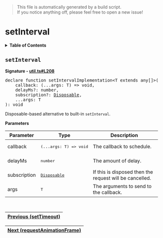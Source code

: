 > This file is automatically generated by a build script.<br>If you notice anything off, please feel free to open a new issue!

# setInterval

<details><summary><b>Table of Contents</b></summary>

1. [<code>setInterval</code>](#setInterval)</details>

## <a name="setInterval"></a><code>setInterval</code>

<b>Signature - [util.ts#L208](..\/..\/packages\/core\/src\/util.ts#L208)</b>

<pre>declare function setIntervalImplementation&lt;T extends any[]&gt;(<br>    callback: (...args: T) =&gt; void,<br>    delayMs?: number,<br>    subscription?: <a href="../01-api-disposable/00-Disposable.md#Disposable-Interface">Disposable</a>,<br>    ...args: T<br>): void</pre>

Disposable-based alternative to built-in <code>setInterval</code>.

<b>Parameters</b>

| Parameter | Type | Description |
| --- | --- | --- |
| callback | <pre lang="ts">(...args: T) =&gt; void</pre> | The callback to schedule. |
| delayMs | <pre lang="ts">number</pre> | The amount of delay. |
| subscription | <pre>[Disposable](../01-api-disposable/00-Disposable.md#Disposable-Interface)</pre> | If this is disposed then the request will be cancelled. |
| args | <pre lang="ts">T</pre> | The arguments to send to the callback. |
<br>

| [Previous \(setTimeout\)](00-setTimeout.md#readme) |
| --- |

<div align="right">

| [Next \(requestAnimationFrame\)](02-requestAnimationFrame.md#readme) |
| --- |
</div>
